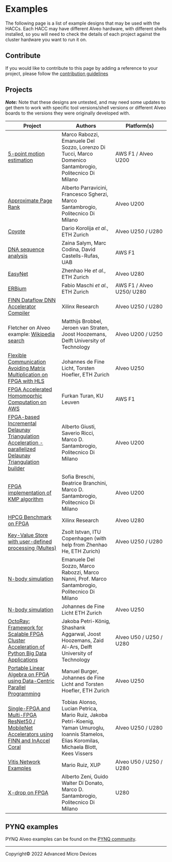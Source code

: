 # Examples

The following page is a list of example designs that may be used with the HACCs. Each HACC may have different Alveo hardware, with different shells installed, so you will need to check the details of each project against the cluster hardware you want to run it on. 

## Contribute

If you would like to contribute to this page by adding a reference to your project, please follow the [contribution guidelines](contributing.md)

## Projects

**_Note:_** Note that these designs are untested, and may need some updates to get them to work with specific tool versions/shell versions or different Alveo boards to the versions they were originally developed with. 

<table width="100%">
  <thead>
    <tr>
      <th width="33%">Project</th>
      <th width="33%">Authors</th>
      <th width="33%">Platform(s)</th>
    </tr>
  </thead>
  <tbody>
    <tr>
      <td><a href="https://bitbucket.org/necst/xohw18_5points_public/">5-point motion estimation</a></td>
      <td>Marco Rabozzi, Emanuele Del Sozzo, Lorenzo Di Tucci, Marco Domenico Santambrogio, Politecnico Di Milano</td>
      <td>AWS F1 / Alveo U200</td>
    </tr>
    <tr>
      <td><a href="https://bitbucket.org/necst/xohw2020_approximate-pagerank_public/">Approximate Page Rank</a></td>
      <td>Alberto Parravicini, Francesco Sgherzi, Marco Santambrogio, Politecnico Di Milano</td>
      <td>Alveo U200</td>
    </tr>
    <tr>
      <td><a href="https://github.com/fpgasystems/Coyote">Coyote</a></td>
      <td>Dario Korolija <em>et al.</em>, ETH Zurich</td>
      <td>Alveo U250 / U280</td>
    </tr>
    <tr>
      <td><a href="https://github.com/davidcastells/KmerFilterAWS">DNA sequence analysis</a></td>
      <td>Zaina Salym, Marc Codina, David Castells-Rufas, UAB</td>
      <td>AWS F1</td>
    </tr>
    <tr>
      <td><a href="https://github.com/fpgasystems/Vitis_with_100Gbps_TCP-IP">EasyNet</a></td>
      <td>Zhenhao He <em>et al.</em>, ETH Zurich</td>
      <td>Alveo U280</td>
    </tr>
    <tr>
      <td><a href="https://github.com/fpgasystems/erbium">ERBium</a></td>
      <td>Fabio Maschi <em>et al.</em>, ETH Zurich</td>
      <td>AWS F1 / Alveo U250/ U280</td>
    </tr>
    <tr>
      <td><a href="https://github.com/Xilinx/finn-examples">FINN Dataflow DNN Accelerator Compiler</a></td>
      <td>Xilinx Research</td>
      <td>Alveo U250 / U280</td>
    </tr>
    <tr>
      <td>Fletcher on Alveo example: <a href="https://github.com/abs-tudelft/wiki-search-alveo">Wikipedia search </a></td>
      <td>Matthijs Brobbel, Jeroen van Straten, Joost Hoozemans, Delft University of Technology</td>
      <td>Alveo U200 / U250</td>
    </tr>
    <tr>
      <td><a href="https://github.com/spcl/gemm_hls">Flexible Communication Avoiding Matrix Multiplication on FPGA with HLS</a></td>
      <td>Johannes de Fine Licht, Torsten Hoefler, ETH Zurich</td>
      <td>Alveo U250</td>
    </tr>
    <tr>
      <td><a href="https://github.com/KULeuven-COSIC/HEAT">FPGA Accelerated Homomoprhic Computation on AWS</a></td>
      <td>Furkan Turan, KU Leuven</td>
      <td>AWS F1</td>
    </tr>
    <tr>
      <td><a href="https://bitbucket.org/necst/xohw2020_fidelta_public">FPGA-based Incremental Delaunay Triangulation Acceleration - parallelized Delaunay Triangulation builder</a></td>
      <td>Alberto Giusti, Saverio Ricci, Marco D. Santambrogio, Politecnico Di Milano</td>
      <td>Alveo U200</td>
    </tr>
    <tr>
      <td><a href="https://bitbucket.org/necst/xohw2020_maeve_public">FPGA implementation of KMP algorithm</a></td>
      <td>Sofia Breschi, Beatrice Branchini, Marco D. Santambrogio, Politecnico Di Milano</td>
      <td>Alveo U200</td>
    </tr>
    <tr>
      <td><a href="https://github.com/Xilinx/HPCG_FPGA">HPCG Benchmark on FPGA</a></td>
      <td>Xilinx Research</td>
      <td>Alveo U280</td>
    </tr>
    <tr>
      <td><a href="https://github.com/zistvan/Multes_for_Vitis_with_100Gbps_TCP-IP">Key-Value Store with user-defined processing (Multes)</a></td>
      <td>Zsolt Istvan, ITU Copenhagen (with help from Zhenhao He, ETH Zurich)</td>
      <td>Alveo U250 / U280</td>
    </tr>
    <tr>
      <td><a href="https://bitbucket.org/necst/xohw17_bibbidin-bobbidyboo_public/">N-body simulation</a></td>
      <td>Emanuele Del Sozzo, Marco Rabozzi, Marco Nanni, Prof. Marco Santambrogio, Politecnico Di Milano</td>
      <td>&nbsp;</td>
    </tr>
    <tr>
      <td><a href="https://github.com/spcl/nbody_hls">N-body simulation</a></td>
      <td>Johannes de Fine Licht ETH Zurich</td>
      <td>Alveo U250</td>
    </tr>
    <tr>
      <td><a href="https://github.com/abs-tudelft/octoray">OctoRay: Framework for Scalable FPGA Cluster Acceleration of Python Big Data Applications</a></td>
      <td>Jakoba Petri-König, Shashank Aggarwal, Joost Hoozemans, Zaid Al-Ars, Delft University of Technology</td>
      <td>Alveo U50 / U250 / U280</td>
    </tr>
    <tr>
      <td><a href="https://github.com/manuelburger/daceBLAS_demo">Portable Linear Algebra on FPGA using Data-Centric Parallel Programming</a></td>
      <td>Manuel Burger, Johannes de Fine Licht and Torsten Hoefler, ETH Zurich</td>
      <td>Alveo U250</td>
    </tr>
    <tr>
      <td><a href="https://github.com/inaccel/runtime/tree/Xilinx-MP/">Single-FPGA and Multi-FPGA ResNet50 / MobileNet Accelerators using FINN and InAccel Coral</a></td>
      <td>Tobias Alonso, Lucian Petrica, Mario Ruiz, Jakoba Petri-Koenig, Yaman Umuroglu, Ioannis Stamelos, Elias Koromilas, Michaela Blott, Kees Vissers</td>
      <td>Alveo U250 / U280</td>
    </tr>
    <tr>
      <td><a href="https://github.com/Xilinx/xup_vitis_network_example">Vitis Network Examples</a></td>
      <td>Mario Ruiz, XUP</td>
      <td>Alveo U50 / U250 / U280</td>
    </tr>
    <tr>
      <td><a href="https://github.com/albertozeni/XDropXOHW-Public">X-drop on FPGA</a></td>
      <td>Alberto Zeni, Guido Walter Di Donato, Marco D. Santambrogio, Politecnico Di Milano</td>
      <td>U280</td>
    </tr>
  </tbody>
</table>

## PYNQ examples

PYNQ Alveo examples can be found on the [PYNQ community](http://www.pynq.io/community.html).



---------------------------------------
<p class="copyright">Copyright&copy; 2022 Advanced Micro Devices</p>
